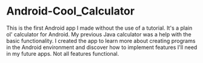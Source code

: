 # Android-Cool_Calculator
This is the first Android app I made without the use of a tutorial. It's a plain ol' calculator for Android. My previous Java calculator was a help with the basic functionality. I created the app to learn more about creating programs in the Android environment and discover how to implement features I'll need in my future apps. Not all features functional.
